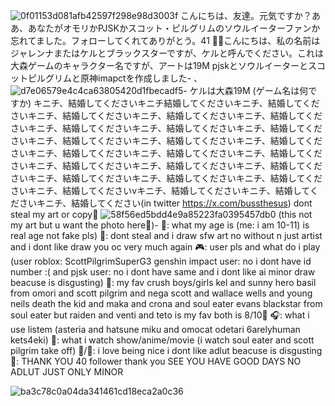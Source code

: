 ![0f01153d081afb42597f298e98d3003f](https://github.com/user-attachments/assets/0a1ac6a5-7172-431a-9ffe-f1725ce2b6ef)
こんにちは、友達。元気ですか？ああ、あなたがオモリかPJSKかスコット・ピルグリムのソウルイーターファンか忘れてました。フォローしてくれてありがとう。41
🎉💞こんにちは、私の名前はジャレンナまたはケルとブラックスターですが、ケルと呼んでください。これは大森ゲームのキャラクター名ですが、アートは19M pjskとソウルイーターとスコットピルグリムと原神imapctを作成しました-
、![d7e06579e4c4ca63805420d1fbecadf5](https://github.com/user-attachments/assets/ca7bbe92-f896-4ae5-8954-f3eb7b8c0f66)- ケルは大森19M (ゲーム名は何ですか) キニチ、結婚してくださいキニチ結婚してくださいキニチ、結婚してくださいキニチ、結婚してくださいキニチ、結婚してくださいキニチ、結婚してくださいキニチ、結婚してくださいキニチ、結婚してくださいキニチ、結婚してくださいキニチ、結婚してくださいキニチ、結婚してくださいキニチ、結婚してくださいキニチ、結婚してくださいキニチ、結婚してくださいキニチ、結婚してくださいキニチ、結婚してくださいキニチ、結婚してくださいキニチ、結婚してくださいキニチ、結婚してくださいキニチ、結婚してくださいキニチ、結婚してくださいキニチ、結婚してくださいvキニチ、結婚してくださいキニチ、結婚してくださいキニチ、結婚してください(in twitter https://x.com/bussthesus) dont steal my art or copy🚫
![58f56ed5bdd4e9a85223fa0395457db0](https://github.com/user-attachments/assets/880c4dca-f6fe-43dc-bea8-e497c33592da)
(this not my art but u want the photo here💭)-
💭: what my age is (me: i am 10-11) is real age not fake pls)
🚫: dont steal and i draw sfw art no without n just artist and i dont like draw you oc very much again
🎮: user pls and what do i play (user roblox: ScottPilgrimSuperG3 genshin impact user: no i dont have id number :( and pjsk user: no i dont have same and i dont like ai minor draw beacuse is disgusting)
💌: my fav crush boys/girls  kel and sunny hero basil from omori and scott pilgrim and nega scott and wallace wells and young neils death the kid and maka and crona and soul eater evans blackstar from soul eater but raiden and venti and teto is my fav both is 8/10💞
🎧: what i use listem (asteria and hatsune miku and omocat odetari 6arelyhuman kets4eki)
🍿: what i watch show/anime/movie (i watch soul eater and scott pilgrim take off)
🌟/🚫: i love being nice i dont like adlut beacuse is disgusting
🎉: THANK YOU 40 follower thank you SEE YOU HAVE GOOD DAYS NO ADLUT JUST ONLY MINOR

![ba3c78c0a04da341461cd18eca2a0c36](https://github.com/user-attachments/assets/0fea3461-256b-4519-8345-12e9e8e5197d)
